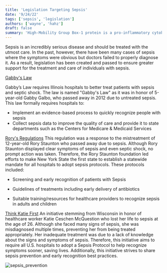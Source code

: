 ```yaml
---
title: 'Legislation Targeting Sepsis'
date: '9/24/22'
tags: ['sepsis', 'legislation']
authors: ['wayne', 'hahz']
draft: false
summary: 'High-Mobility Group Box-1 protein is a pro-inflammatory cytokine that is a marker of sepsis. Future focus on understanding its role in inflammation and ways to regulate its release may be the key to treating sepsis.'
---
```

Sepsis is an incredibly serious disease and should be treated with the utmost care. In the past, however, there have been many cases of sepsis where the symptoms were obvious but doctors failed to properly diagnose it. As a result, legislation has been created and passed to ensure greater support for the treatment and care of individuals with sepsis.

[Gabby's Law](https://mitchellhoffmanwolf.com/2016/09/gabbys-law/#:~:text=On%20August%2018%2C%202016%2C%20Governor%20Rauner%20signed%20into,an%20undiagnosed%20case%20of%20Rocky%20Mountain%20Spotted%20Fever.)

Gabby’s Law requires Illinois hospitals to better treat patients with sepsis and septic shock. The law is named "Gabby's Law" as it was in honor of 5-year-old Gabby Galbo, who passed away in 2012 due to untreated sepsis. This law formally requires hospitals to:
-   Implement an evidence-based process to quickly recognize people with sepsis
-   Collect sepsis data to improve the quality of care and provide it to state departments such as the Centers for Medicare & Medicaid Services
    
[Rory's Regulations](https://www.endsepsis.org/work/sepsis-protocols/.)
This regulation was a response to the mistreatment of 12-year-old Rory Staunton who passed away due to sepsis. Although Rory Staunton displayed clear symptoms of sepsis and even septic shock, no prompt action was taken. Therefore, the Rory Staunton foundation led efforts to make New York State the first state to establish a statewide mandate for all hospitals to adopt sepsis protocols. These protocols included:

-   Screening and early recognition of patients with Sepsis
    
-   Guidelines of treatments including early delivery of antibiotics
    
-   Suitable training/resources for healthcare providers to recognize sepsis in adults and children

[Think Katie First](https://www.endsepsis.org/work/sepsis-protocols/.)
An initiative stemming from Wisconsin in honor of healthcare worker Katie Ceschen McQuestion who lost her life to sepsis at the age of 26. Although she faced many signs of sepsis, she was misdiagnosed multiple times, preventing her from being treated appropriately.  Her inadequate treatment was due to a lack of knowledge about the signs and symptoms of sepsis. Therefore, this initiative aims to require all U.S. hospitals to adopt a Sepsis Protocol to help recognize symptoms sooner, saving lives. Additionally, this initiative strives to share sepsis prevention and early recognition best practices. 


![sepsis_prevention](https://www.cdc.gov/vitalsigns/sepsis/images/vs-0816-sepsis-infographic-1185.png?_=12386)




